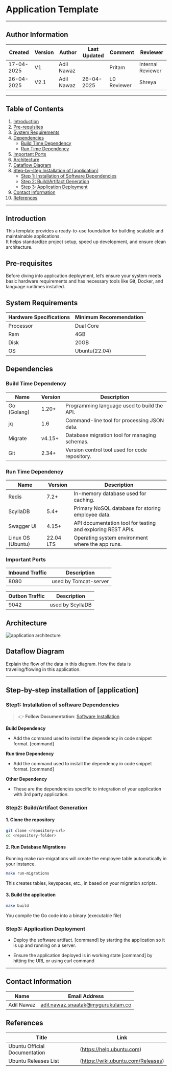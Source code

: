 # Application Template
---

##  **Author Information**
| Created     | Version | Author        | Last Updated       | Comment          | Reviewer         |
|-------------|---------|---------------|--------------------|------------------|------------------|
| 17-04-2025  | V1      | Adil Nawaz    |                    | Pritam           | Internal Reviewer|
| 26-04-2025  | V2.1    | Adil Nawaz    | 26-04-2025         | L0 Reviewer      | Shreya           |


---


## Table of Contents

1. [Introduction](#introduction)  
2. [Pre-requisites](#pre-requisites)  
3. [System Requirements](#system-requirements)  
4. [Dependencies](#dependencies)  
    - [Build Time Dependency](#build-time-dependency)  
    - [Run Time Dependency](#run-time-dependency)  
5. [Important Ports](#important-ports)  
6. [Architecture](#architecture)  
7. [Dataflow Diagram](#dataflow-diagram)  
8. [Step-by-step Installation of [application]](#step-by-step-installation-of-application)  
    - [Step 1: Installation of Software Dependencies](#step-1-installation-of-software-dependencies)  
    - [Step 2: Build/Artifact Generation](#step-2-buildartifact-generation)  
    - [Step 3: Application Deployment](#step-3-application-deployment)  
9. [Contact Information](#contact-information)  
10. [References](#references)

---

## Introduction
This template provides a ready-to-use foundation for building scalable and maintainable applications.  
It helps standardize project setup, speed up development, and ensure clean architecture.

## Pre-requisites
Before diving into application deployment, let’s ensure your system meets basic hardware requirements and has necessary tools like Git, Docker, and language runtimes installed. 

## System Requirements

| Hardware Specifications | Minimum Recommendation |
|-------------------------|------------------------|
| Processor                | Dual Core                        |
| Ram                      | 4GB                       |
| Disk                     | 20GB                       |
| OS                       | Ubuntu(22.04)     |

## Dependencies

### Build Time Dependency

| Name          | Version   | Description                                     |
|---------------|-----------|-------------------------------------------------|
| Go (Golang)   | 1.20+     | Programming language used to build the API.     |
| jq            | 1.6       | Command-line tool for processing JSON data.     |
| Migrate       | v4.15+    | Database migration tool for managing schemas.   |
| Git           | 2.34+     | Version control tool used for code repository.  |


### Run Time Dependency

| Name           | Version   | Description                                    |
|----------------|-----------|------------------------------------------------|
| Redis          | 7.2+      | In-memory database used for caching.           |
| ScyllaDB       | 5.4+      | Primary NoSQL database for storing employee data. |
| Swagger UI     | 4.15+     | API documentation tool for testing and exploring REST APIs. |
| Linux OS (Ubuntu) | 22.04 LTS | Operating system environment where the app runs. |



### Important Ports

| Inbound Traffic         | Description |
|-------------------------|------------------------|
| 8080          | used by Tomcat-server            |


| Outbon Traffic         | Description |
|-------------------------|------------------------|
| 9042          | used by ScyllaDB            |


## Architecture

![application architecture](https://github.com/user-attachments/assets/2a408d66-aeaa-4741-929b-3129dcbcde24)



## Dataflow Diagram

Explain the flow of the data in this diagram. How the data is traveling/flowing in this application.

---

## Step-by-step installation of [application]

### Step1: Installation of software Dependencies
> 👉 **Follow Documentation**: [Software Installation](https://github.com/snaatak-Downtime-Crew/Documentation/blob/durgesh_scrums_71/templates/documentation_template/software_template/README.md)

**Build Dependency**
   - Add the command used to install the dependency in code snippet format. [command]

**Run time Dependency**
   - Add the command used to install the dependency in code snippet format. [command]

**Other Dependency**
   - These are the dependencies specific to integration of your application with 3rd party application.

### Step2: Build/Artifact Generation

#### 1. Clone the repository
```bash
git clone <repository-url>
cd <repository-folder>
```

#### 2. Run Database Migrations
Running make run-migrations will create the employee table automatically in your **<database>** instance.
```bash
make run-migrations
```
This creates tables, keyspaces, etc., in **<ScyllaDB>** based on your migration scripts.


#### 3. Build the application

```bash
make build
```
You compile the Go code into a binary (executable file)

### Step3: Application Deployment
  - Deploy the software artifact. [command] by starting the application so it is up and running on a server.

  - Ensure the application deployed is in working state [command] by hitting the URL or using curl command

---

## Contact Information

| Name         | Email Address                                 |
|--------------|-----------------------------------------------|
| Adil Nawaz | adil.nawaz.snaatak@mygurukulam.co           |


## References

| **Title**                        | **Link**                                                                                      |
|----------------------------------|-------------------------------------|
| Ubuntu Official Documentation  | (https://help.ubuntu.com)          |
| Ubuntu Releases List           | (https://wiki.ubuntu.com/Releases) |






















